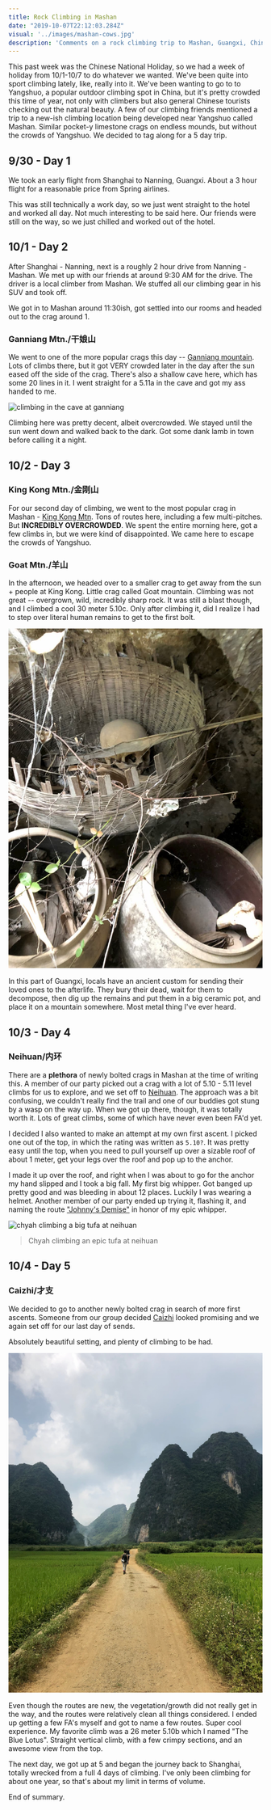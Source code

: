 ```yaml
---
title: Rock Climbing in Mashan
date: "2019-10-07T22:12:03.284Z"
visual: '../images/mashan-cows.jpg'
description: 'Comments on a rock climbing trip to Mashan, Guangxi, China'
---
```


This past week was the Chinese National Holiday, so we had a week of holiday from 10/1-10/7 to do whatever we wanted. We've been quite into sport climbing lately, like, really into it. We've been wanting to go to to Yangshuo, a popular outdoor climbing spot in China, but it's pretty crowded this time of year, not only with climbers but also general Chinese tourists checking out the natural beauty. A few of our climbing friends mentioned a trip to a new-ish climbing location being developed near Yangshuo called Mashan. Similar pocket-y limestone crags on endless mounds, but without the crowds of Yangshuo. We decided to tag along for a 5 day trip.

## 9/30 - Day 1
We took an early flight from Shanghai to Nanning, Guangxi. About a 3 hour flight for a reasonable price from Spring airlines.

This was still technically a work day, so we just went straight to the hotel and worked all day. Not much interesting to be said here. Our friends were still on the way, so we just chilled and worked out of the hotel.

## 10/1 - Day 2

After Shanghai - Nanning, next is a roughly 2 hour drive from Nanning - Mashan. We met up with our friends at around 9:30 AM for the drive. The driver is a local climber from Mashan. We stuffed all our climbing gear in his SUV and took off. 

We got in to Mashan around 11:30ish, got settled into our rooms and headed out to the crag around 1.

### Ganniang Mtn./干娘山

We went to one of the more popular crags this day -- [Ganniang mountain](https://www.thecrag.com/climbing/china-mainland/guangxi/area/2143383489). Lots of climbs there, but it got VERY crowded later in the day after the sun eased off the side of the crag. There's also a shallow cave here, which has some 20 lines in it. I went straight for a 5.11a in the cave and got my ass handed to me.

![climbing in the cave at ganniang](../images/ganniang-cave.jpg)

Climbing here was pretty decent, albeit overcrowded. We stayed until the sun went down and walked back to the dark. Got some dank lamb in town before calling it a night.

## 10/2 - Day 3

### King Kong Mtn./金刚山
For our second day of climbing, we went to the most popular crag in Mashan - [King Kong Mtn](https://www.thecrag.com/climbing/china-mainland/guangxi/area/2143383429). Tons of routes here, including a few multi-pitches. But **INCREDIBLY OVERCROWDED**. We spent the entire morning here, got a few climbs in, but we were kind of disappointed. We came here to escape the crowds of Yangshuo.

### Goat Mtn./羊山
In the afternoon, we headed over to a smaller crag to get away from the sun + people at King Kong. Little crag called Goat mountain. Climbing was not great -- overgrown, wild, incredibly sharp rock. It was still a blast though, and I climbed a cool 30 meter 5.10c. Only after climbing it, did I realize I had to step over literal human remains to get to the first bolt. 

![human remains at yang mtn.](../images/remains.jpg)

 In this part of Guangxi, locals have an ancient custom for sending their loved ones to the afterlife. They bury their dead, wait for them to decompose, then dig up the remains and put them in a big ceramic pot, and place it on a mountain somewhere. Most metal thing I've ever heard.

 ## 10/3 - Day 4

 ### Neihuan/内环

 There are a **plethora** of newly bolted crags in Mashan at the time of writing this. A member of our party picked out a crag with a lot of 5.10 - 5.11 level climbs for us to explore, and we set off to [Neihuan](https://www.thecrag.com/climbing/china-mainland/guangxi/area/2177445438). The approach was a bit confusing, we couldn't really find the trail and one of our buddies got stung by a wasp on the way up. When we got up there, though, it was totally worth it. Lots of great climbs, some of which have never even been FA'd yet. 

 I decided I also wanted to make an attempt at my own first ascent. I picked one out of the top, in which the rating was written as `5.10?`. It was pretty easy until the top, when you need to pull yourself up over a sizable roof of about 1 meter, get your legs over the roof and pop up to the anchor. 

 I made it up over the roof, and right when I was about to go for the anchor my hand slipped and I took a big fall. My first big whipper. Got banged up pretty good and was bleeding in about 12 places. Luckily I was wearing a helmet. Another member of our party ended up trying it, flashing it, and naming the route ["Johnny's Demise"](https://www.thecrag.com/climbing/china-mainland/guangxi/route/2763888354) in honor of my epic whipper.

 ![chyah climbing a big tufa at neihuan](../images/neihuan.jpg)
 > Chyah climbing an epic tufa at neihuan

 ## 10/4 - Day 5

### Caizhi/才支

We decided to go to another newly bolted crag in search of more first ascents. Someone from our group decided [Caizhi](https://www.thecrag.com/climbing/china-mainland/guangxi/area/2177443092) looked promising and we again set off for our last day of sends.

Absolutely beautiful setting, and plenty of climbing to be had. 

![the approach to caizhi](../images/caizhi-approach.jpg)

Even though the routes are new, the vegetation/growth did not really get in the way, and the routes were relatively clean all things considered. I ended up getting a few FA's myself and got to name a few routes. Super cool experience. My favorite climb was a 26 meter 5.10b which I named "The Blue Lotus". Straight vertical climb, with a few crimpy sections, and an awesome view from the top. 

The next day, we got up at 5 and began the journey back to Shanghai, totally wrecked from a full 4 days of climbing. I've only been climbing for about one year, so that's about my limit in terms of volume. 

End of summary.